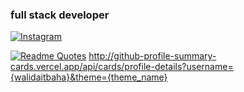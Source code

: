 ### full stack developer

[![Instagram](https://img.shields.io/badge/Instagram-%23E4405F.svg?logo=Instagram&logoColor=white)](https://instagram.com/aitbahawalid) 

[![Readme Quotes](https://quotes-github-readme.vercel.app/api?type=horizontal&theme=dark)](https://github.com/piyushsuthar/github-readme-quotes)
http://github-profile-summary-cards.vercel.app/api/cards/profile-details?username={walidaitbaha}&theme={theme_name}
<!--
**walidaitbaha/walidaitbaha** is a ✨ _special_ ✨ repository because its `README.md` (this file) appears on your GitHub profile.

Here are some ideas to get you started:

- 🔭 I’m currently working on ...
- 🌱 I’m currently learning ...
- 👯 I’m looking to collaborate on ...
- 🤔 I’m looking for help with ...
- 💬 Ask me about ...
- 📫 How to reach me: ...
- 😄 Pronouns: ...
- ⚡ Fun fact: ...
-->

